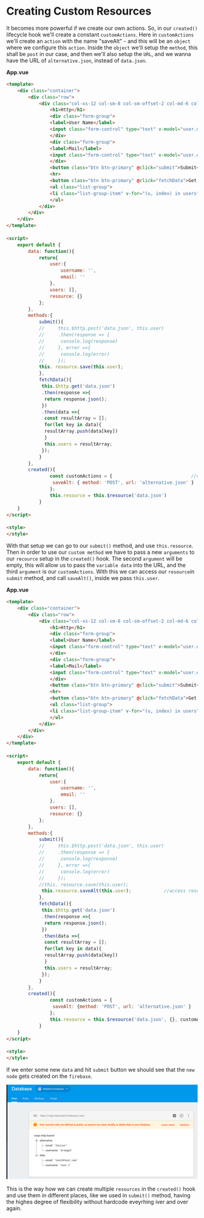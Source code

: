 # Creating Custom Resources

It becomes more powerful if we create our own actions. So, in our `created()` lifecycle hook we'll create a constant `customActions`. Here in `customActions` we'll create an `action` with the name "saveAlt" - and this will be an `object` where we configure this `action`. Inside the `object` we'll setup the `method`, this shall be `post` in our case, and then we'll also setup the `URL`, and we wanna have the URL of `alternative.json`, instead of `data.json`. 

**App.vue**
```html
<template>
    <div class="container">
        <div class="row">
            <div class="col-xs-12 col-sm-8 col-sm-offset-2 col-md-6 col-md-offset-3">
                <h1>Http</h1>
                <div class="form-group">          
                <label>User Name</label> 
                <input class="form-control" type="text" v-model="user.username"> 
                </div>
                <div class="form-group">          
                <label>Mail</label> 
                <input class="form-control" type="text" v-model="user.email"> 
                </div>
                <button class="btn btn-primary" @click="submit">Submit</button>   
                <hr>
                <button class="btn btn-primary" @click="fetchData">Get Data</button>  
                <ul class="list-group">
                <li class="list-group-item" v-for="(u, index) in users" :key="index">{{u.username}} - {{u.email}}</li>
                </ul>
            </div>
        </div>
    </div>
</template>

<script>
    export default {
        data: function(){
            return{
                user:{
                    username: '',
                    email: ''
                },
                users: [],
                resource: {}         
            };
        },
        methods:{              
            submit(){
            //     this.$http.post('data.json', this.user) 
            //     .then(response => {       
            //      console.log(response)
            //     }, error =>{
            //      console.log(error)
            //     });
            this. resource.save(this.user);             
            },
            fetchData(){       
             this.$http.get('data.json')   
             .then(response =>{         
              return response.json(); 
             })
             .then(data =>{
              const resultArray = [];
              for(let key in data){
              resultArray.push(data[key])
              }
              this.users = resultArray;
             });
            }
        },
        created(){    
                const customActions = {                             //create actions here 
                 saveAlt: { method: 'POST', url: 'alternative.json' }
                };            
                this.resource = this.$resource('data.json')
            }
    }
</script>

<style>
</style>
```

With that setup we can  go to our `submit()` method, and use `this.resource`. Then in order to use our `custom method` we have to pass a new `arguments` to our `recource` setup in the `created()` hook. The second `argument` will be empty, this will allow us to pass the `variable data` into the URL, and the third `argument` is our `customActions`. With this we can access our `resource`in `submit` method, and call `saveAlt()`, inside we pass `this.user`. 

**App.vue**
```html
<template>
    <div class="container">
        <div class="row">
            <div class="col-xs-12 col-sm-8 col-sm-offset-2 col-md-6 col-md-offset-3">
                <h1>Http</h1>
                <div class="form-group">          
                <label>User Name</label> 
                <input class="form-control" type="text" v-model="user.username"> 
                </div>
                <div class="form-group">          
                <label>Mail</label> 
                <input class="form-control" type="text" v-model="user.email"> 
                </div>
                <button class="btn btn-primary" @click="submit">Submit</button>   
                <hr>
                <button class="btn btn-primary" @click="fetchData">Get Data</button>  
                <ul class="list-group">
                <li class="list-group-item" v-for="(u, index) in users" :key="index">{{u.username}} - {{u.email}}</li>
                </ul>
            </div>
        </div>
    </div>
</template>

<script>
    export default {
        data: function(){
            return{
                user:{
                    username: '',
                    email: ''
                },
                users: [],
                resource: {}         
            };
        },
        methods:{              
            submit(){
            //     this.$http.post('data.json', this.user) 
            //     .then(response => {       
            //      console.log(response)
            //     }, error =>{
            //      console.log(error)
            //     });
            //this. resource.save(this.user);    
             this.resource.saveAlt(this.user);            //access resource
            },
            fetchData(){       
             this.$http.get('data.json')   
             .then(response =>{         
              return response.json(); 
             })
             .then(data =>{
              const resultArray = [];
              for(let key in data){
              resultArray.push(data[key])
              }
              this.users = resultArray;
             });
            }
        },
        created(){    
                const customActions = {                           
                 saveAlt: {method: 'POST', url: 'alternative.json' }
                };      
                this.resource = this.$resource('data.json', {}, customActions)            //add new arguments 
            }
    }
</script>

<style>
</style>
```
If we enter some new `data` and hit `submit` button we should see that the `new node` gets created on the `firebase`. 

![alternative-node](../alternative-node.png)

This is the way how we can create multiple `resources` in the `created()` hook and use them in different places, like we used in `submit()` method, having the highes degree of flexibility without hardcode eveyrhing iver and over again. 